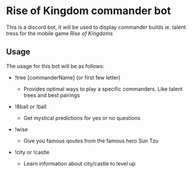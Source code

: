 # Rise of Kingdom commander bot

This is a discord bot, it will be used to display commander builds ie. talent
tress for the mobile game _Rise of Kingdoms_

## Usage

The usage for this bot will be as follows:

-   !tree [commanderName] (or first few letter)

    -   Provides optimal ways to play a specific commanders. Like talent trees
        and best pairings

-   !8ball or !ball

    -   Get mystical predictions for yes or no questions

-   !wise

    -   Give you famous qoutes from the famous hero Sun Tzu

-   !city or !castle
    -   Learn information about city/castle to level up
